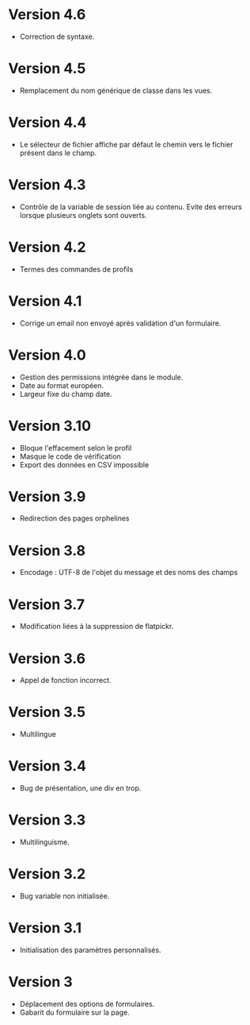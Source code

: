 # Version 4.6
- Correction de syntaxe.
# Version 4.5
- Remplacement du nom générique de classe dans les vues.
# Version 4.4
- Le sélecteur de fichier affiche par défaut le chemin vers le fichier présent dans le champ.
# Version 4.3
- Contrôle de la variable de session liée au contenu. Evite des erreurs lorsque plusieurs onglets sont ouverts.
# Version 4.2
- Termes des commandes de profils
# Version 4.1
- Corrige un email non envoyé après validation d'un formulaire.
# Version 4.0
- Gestion des permissions intégrée dans le module.
- Date au format européen.
- Largeur fixe du champ date.
# Version 3.10
- Bloque l'effacement selon le profil
- Masque le code de vérification
- Export des données en CSV impossible
# Version 3.9
- Redirection des pages orphelines
# Version 3.8
- Encodage : UTF-8 de l'objet du message et des noms des champs
# Version 3.7
- Modification liées à la suppression de flatpickr.
# Version 3.6
- Appel de fonction incorrect.
# Version 3.5
- Multilingue
# Version 3.4
- Bug de présentation, une div en trop.
# Version 3.3
- Multilinguisme.
# Version 3.2
- Bug variable non initialisée.
# Version 3.1
- Initialisation des paramètres personnalisés.
# Version 3
- Déplacement des options de formulaires.
- Gabarit du formulaire sur la page.
